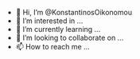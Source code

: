 - 👋 Hi, I’m @KonstantinosOikonomou
- 👀 I’m interested in ...
- 🌱 I’m currently learning ...
- 💞️ I’m looking to collaborate on ...
- 📫 How to reach me ...

<!---
KonstantinosOikonomou/KonstantinosOikonomou is a ✨ special ✨ repository because its `README.md` (this file) appears on your GitHub profile.
You can click the Preview link to take a look at your changes.
--->
